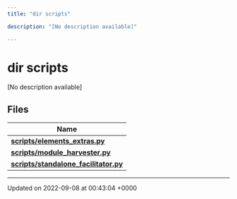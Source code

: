 ```yaml
---
title: "dir scripts"

description: "[No description available]"

---
```


# dir scripts

[No description available]

## Files

| Name           |
| -------------- |
| **[scripts/elements_extras.py](/documentation/code/files/elements__extras_8py/#file-elements-extras-py)**  |
| **[scripts/module_harvester.py](/documentation/code/files/module__harvester_8py/#file-module-harvester-py)**  |
| **[scripts/standalone_facilitator.py](/documentation/code/files/standalone__facilitator_8py/#file-standalone-facilitator-py)**  |






-------------------------------

Updated on 2022-09-08 at 00:43:04 +0000
